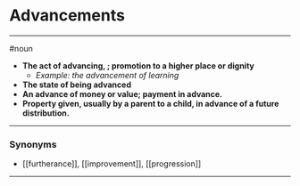 # Advancements
---
#noun
- **The act of advancing, ; promotion to a higher place or dignity**
	- _Example: the advancement of learning_
- **The state of being advanced**
- **An advance of money or value; payment in advance.**
- **Property given, usually by a parent to a child, in advance of a future distribution.**
---
### Synonyms
- [[furtherance]], [[improvement]], [[progression]]
---
